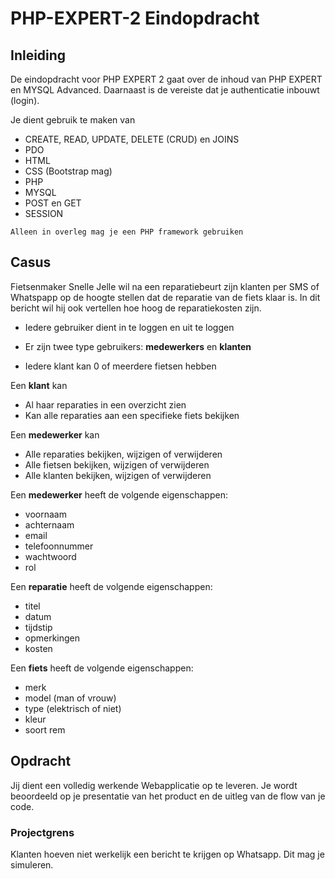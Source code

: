 # PHP-EXPERT-2 Eindopdracht

## Inleiding

De eindopdracht voor PHP EXPERT 2 gaat over de inhoud van PHP EXPERT en MYSQL Advanced. Daarnaast is de vereiste dat je authenticatie inbouwt (login).

Je dient gebruik te maken van

- CREATE, READ, UPDATE, DELETE (CRUD) en JOINS
- PDO
- HTML
- CSS (Bootstrap mag)
- PHP
- MYSQL
- POST en GET
- SESSION

`Alleen in overleg mag je een PHP framework gebruiken`

## Casus

Fietsenmaker Snelle Jelle wil na een reparatiebeurt zijn klanten per SMS of Whatspapp op de hoogte stellen dat de reparatie van de fiets klaar is. In dit bericht wil hij ook vertellen hoe hoog de reparatiekosten zijn.​

- Iedere gebruiker dient in te loggen en uit te loggen​

- Er zijn twee type gebruikers: **medewerkers** en **klanten​**
- Iedere klant kan 0 of meerdere fietsen hebben

Een **klant** kan ​

- Al haar reparaties in een overzicht zien​
- Kan alle reparaties aan een specifieke fiets bekijken

Een **medewerker** kan ​

- Alle reparaties bekijken, wijzigen of verwijderen​
- Alle fietsen bekijken, wijzigen of verwijderen​
- Alle klanten bekijken, wijzigen of verwijderen​

Een **medewerker** heeft de volgende eigenschappen:

- voornaam
- achternaam
- email
- telefoonnummer
- wachtwoord
- rol

Een **reparatie** heeft de volgende eigenschappen:

- titel
- datum
- tijdstip
- opmerkingen
- kosten

Een **fiets** heeft de volgende eigenschappen:

- merk
- model (man of vrouw)
- type (elektrisch of niet)
- kleur
- soort rem

## Opdracht

Jij dient een volledig werkende Webapplicatie op te leveren. Je wordt beoordeeld op je presentatie van het product en de uitleg van de flow van je code.

### Projectgrens

Klanten hoeven niet werkelijk een bericht te krijgen op Whatsapp. Dit mag je simuleren.
